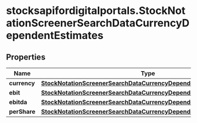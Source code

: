 # stocksapifordigitalportals.StockNotationScreenerSearchDataCurrencyDependentEstimates

## Properties

Name | Type | Description | Notes
------------ | ------------- | ------------- | -------------
**currency** | [**StockNotationScreenerSearchDataCurrencyDependentEstimatesCurrency**](StockNotationScreenerSearchDataCurrencyDependentEstimatesCurrency.md) |  | 
**ebit** | [**StockNotationScreenerSearchDataCurrencyDependentEstimatesEbit**](StockNotationScreenerSearchDataCurrencyDependentEstimatesEbit.md) |  | [optional] 
**ebitda** | [**StockNotationScreenerSearchDataCurrencyDependentEstimatesEbitda**](StockNotationScreenerSearchDataCurrencyDependentEstimatesEbitda.md) |  | [optional] 
**perShare** | [**StockNotationScreenerSearchDataCurrencyDependentEstimatesPerShare**](StockNotationScreenerSearchDataCurrencyDependentEstimatesPerShare.md) |  | [optional] 


